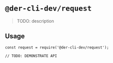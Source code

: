 # `@der-cli-dev/request`

> TODO: description

## Usage

```
const request = require('@der-cli-dev/request');

// TODO: DEMONSTRATE API
```
